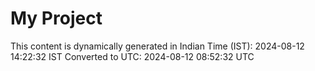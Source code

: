 # My Project

This content is dynamically generated in Indian Time (IST): 2024-08-12 14:22:32 IST
Converted to UTC: 2024-08-12 08:52:32 UTC
